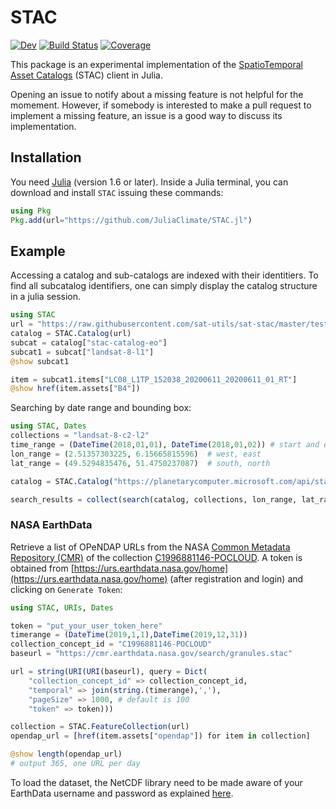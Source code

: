 # STAC

<!--
[![Stable](https://img.shields.io/badge/docs-stable-blue.svg)](https://JuliaClimate.github.io/STAC.jl/stable)
-->
[![Dev](https://img.shields.io/badge/docs-dev-blue.svg)](https://JuliaClimate.github.io/STAC.jl/dev)
[![Build Status](https://github.com/JuliaClimate/STAC.jl/workflows/CI/badge.svg)](https://github.com/JuliaClimate/STAC.jl/actions)
[![Coverage](https://codecov.io/gh/JuliaClimate/STAC.jl/branch/main/graph/badge.svg)](https://codecov.io/gh/JuliaClimate/STAC.jl)


This package is an experimental implementation of the [SpatioTemporal Asset Catalogs](https://stacspec.org/) (STAC) client in Julia.

Opening an issue to notify about a missing feature is not helpful for the momement. However, if somebody is interested to make a pull request to implement a missing feature, an issue is a good way to discuss its implementation.


## Installation

You need [Julia](https://julialang.org/downloads) (version 1.6 or later).
Inside a Julia terminal, you can download and install `STAC` issuing these commands:

```julia
using Pkg
Pkg.add(url="https://github.com/JuliaClimate/STAC.jl")
```

## Example

Accessing a catalog and sub-catalogs are indexed with their identitiers. To find all subcatalog identifiers, one can simply display the catalog structure in a julia session. 

``` julia
using STAC
url = "https://raw.githubusercontent.com/sat-utils/sat-stac/master/test/catalog/catalog.json"
catalog = STAC.Catalog(url)
subcat = catalog["stac-catalog-eo"]
subcat1 = subcat["landsat-8-l1"]
@show subcat1

item = subcat1.items["LC08_L1TP_152038_20200611_20200611_01_RT"]
@show href(item.assets["B4"])
```

Searching by date range and bounding box:

``` julia
using STAC, Dates
collections = "landsat-8-c2-l2"
time_range = (DateTime(2018,01,01), DateTime(2018,01,02)) # start and end time
lon_range = (2.51357303225, 6.15665815596)  # west, east
lat_range = (49.5294835476, 51.4750237087)  # south, north

catalog = STAC.Catalog("https://planetarycomputer.microsoft.com/api/stac/v1")

search_results = collect(search(catalog, collections, lon_range, lat_range, time_range))
```


### NASA EarthData

Retrieve a list of OPeNDAP URLs from the NASA [Common Metadata Repository (CMR)](https://www.earthdata.nasa.gov/eosdis/science-system-description/eosdis-components/cmr) of the collection [C1996881146-POCLOUD](https://cmr.earthdata.nasa.gov/search/concepts/C1996881146-POCLOUD.html). A token is obtained from [https://urs.earthdata.nasa.gov/home](https://urs.earthdata.nasa.gov/home) (after registration and login) and clicking on `Generate Token`:


```julia
using STAC, URIs, Dates

token = "put_your_user_token_here"
timerange = (DateTime(2019,1,1),DateTime(2019,12,31))
collection_concept_id = "C1996881146-POCLOUD"
baseurl = "https://cmr.earthdata.nasa.gov/search/granules.stac"

url = string(URI(URI(baseurl), query = Dict(
    "collection_concept_id" => collection_concept_id,
    "temporal" => join(string.(timerange),','),
    "pageSize" => 1000, # default is 100
    "token" => token)))

collection = STAC.FeatureCollection(url)
opendap_url = [href(item.assets["opendap"]) for item in collection]

@show length(opendap_url)
# output 365, one URL per day
```

To load the dataset, the NetCDF library need to be made aware of your EarthData username and password as explained [here](https://alexander-barth.github.io/NCDatasets.jl/latest/tutorials/#NASA-EarthData). 
